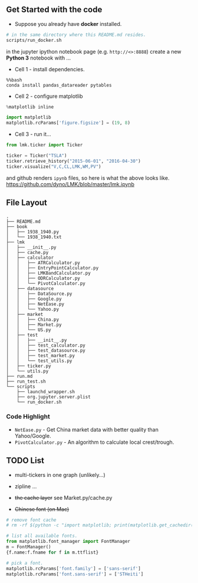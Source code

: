 ## Get Started with the code

* Suppose you already have **docker** installed.
```bash
# in the same directory where this README.md resides.
scripts/run_docker.sh
```
in the jupyter ipython notebook page (e.g. ```http://<>:8888```) create a new **Python 3** notebook with ...

- Cell 1 - install dependencies.

```
%%bash
conda install pandas_datareader pytables
```

- Cell 2 - configure matplotlib

```python
%matplotlib inline

import matplotlib
matplotlib.rcParams['figure.figsize'] = (19, 8)
```

- Cell 3 - run it...

```python
from lmk.ticker import Ticker

ticker = Ticker("TSLA")
ticker.retrieve_history("2015-06-01", "2016-04-30")
ticker.visualize("V,C,CL,LMK,WM,PV")
```

and github renders ```ipynb``` files, so here is what the above looks like.
<https://github.com/dyno/LMK/blob/master/lmk.ipynb>

## File Layout

```
.
├── README.md
├── book
│   ├── 1938_1940.py
│   └── 1938_1940.txt
├── lmk
│   ├── __init__.py
│   ├── cache.py
│   ├── calculator
│   │   ├── ATRCalculator.py
│   │   ├── EntryPointCalculator.py
│   │   ├── LMKBandCalculator.py
│   │   ├── ODRCalculator.py
│   │   └── PivotCalculator.py
│   ├── datasource
│   │   ├── DataSource.py
│   │   ├── Google.py
│   │   ├── NetEase.py
│   │   └── Yahoo.py
│   ├── market
│   │   ├── China.py
│   │   ├── Market.py
│   │   └── US.py
│   ├── test
│   │   ├── __init__.py
│   │   ├── test_calculator.py
│   │   ├── test_datasource.py
│   │   ├── test_market.py
│   │   └── test_utils.py
│   ├── ticker.py
│   └── utils.py
├── run.md
├── run_test.sh
└── scripts
    ├── launchd_wrapper.sh
    ├── org.jupyter.server.plist
    └── run_docker.sh
```


### Code Highlight ###

* ```NetEase.py``` - Get China market data with better quality than Yahoo/Google.
* ```PivotCalculator.py``` - An algorithm to calculate local crest/trough.


## TODO List

* multi-tickers in one graph (unlikely...)

* zipline ...

* ~~the cache layer~~ see Market.py/cache.py

* ~~Chinese font (on Mac)~~

```python
# remove font cache
# rm -rf $(python -c "import matplotlib; print(matplotlib.get_cachedir())")

# list all available fonts.
from matplotlib.font_manager import FontManager
m = FontManager()
{f.name:f.fname for f in m.ttflist}

# pick a font.
matplotlib.rcParams['font.family'] = ['sans-serif']
matplotlib.rcParams['font.sans-serif'] = ['STHeiti']
```
